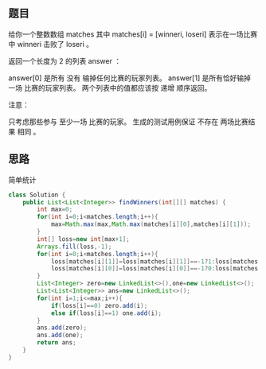 ## 题目
给你一个整数数组 matches 其中 matches[i] = [winneri, loseri] 表示在一场比赛中 winneri 击败了 loseri 。

返回一个长度为 2 的列表 answer ：

answer[0] 是所有 没有 输掉任何比赛的玩家列表。
answer[1] 是所有恰好输掉 一场 比赛的玩家列表。
两个列表中的值都应该按 递增 顺序返回。

注意：

只考虑那些参与 至少一场 比赛的玩家。
生成的测试用例保证 不存在 两场比赛结果 相同 。
 
## 思路
简单统计
```java
class Solution {
    public List<List<Integer>> findWinners(int[][] matches) {
        int max=0;
        for(int i=0;i<matches.length;i++){
            max=Math.max(max,Math.max(matches[i][0],matches[i][1]));
        }
        int[] loss=new int[max+1];
        Arrays.fill(loss,-1);
        for(int i=0;i<matches.length;i++){
            loss[matches[i][1]]=loss[matches[i][1]]==-1?1:loss[matches[i][1]]+1;
            loss[matches[i][0]]=loss[matches[i][0]]==-1?0:loss[matches[i][0]];
        }
        List<Integer> zero=new LinkedList<>(),one=new LinkedList<>();
        List<List<Integer>> ans=new LinkedList<>();
        for(int i=1;i<=max;i++){
            if(loss[i]==0) zero.add(i);
            else if(loss[i]==1) one.add(i);
        }
        ans.add(zero);
        ans.add(one);
        return ans;
    }
}
```

